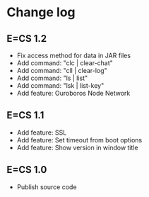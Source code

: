 # Change log

## E=CS 1.2

- Fix access method for data in JAR files
- Add command: "clc | clear-chat"
- Add command: "cll | clear-log"
- Add command: "ls | list"
- Add command: "lsk | list-key"
- Add feature: Ouroboros Node Network

## E=CS 1.1

- Add feature: SSL
- Add feature: Set timeout from boot options
- Add feature: Show version in window title

## E=CS 1.0

- Publish source code
